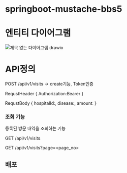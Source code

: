 # springboot-mustache-bbs5

# 엔티티 다이어그램

![제목 없는 다이어그램 drawio](https://user-images.githubusercontent.com/1642243/206071295-05c3b4f4-31b7-40f8-ae3f-90ed0613ad3d.png)

# API정의

POST /api/v1/visits → create기능, Token인증

RequstHeader {
    Authorization:Bearer <JWT>
}

RequstBody {
    hospitalId:<int>,
    disease:<String>,
    amount:<float>
}

### 조회 기능

등록된 방문 내역을 조회하는 기능

GET /api/v1/visits

GET /api/v1/visits?page=<page_no>

## 배포

